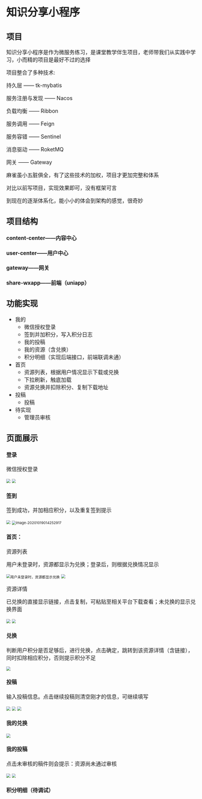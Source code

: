 # 知识分享小程序

## 项目

知识分享小程序是作为微服务练习，是课堂教学伴生项目，老师带我们从实践中学习，小而精的项目是最好不过的选择

项目整合了多种技术:

持久层 —— tk-mybatis

服务注册与发现 —— Nacos

负载均衡 —— Ribbon

服务调用 —— Feign

服务容错 —— Sentinel

消息驱动 —— RoketMQ

网关 —— Gateway

麻雀虽小五脏俱全，有了这些技术的加权，项目才更加完整和体系

对比以前写项目，实现效果即可，没有框架可言

到现在的逐渐体系化，能小小的体会到架构的感觉，很奇妙

## 项目结构

#### content-center——内容中心

#### user-center——用户中心

#### gateway——网关

#### share-wxapp——前端（uniapp）

## 功能实现

- 我的
  - 微信授权登录
  - 签到并加积分，写入积分日志
  - 我的投稿
  - 我的资源（含兑换）
  - 积分明细（实现后端接口，前端联调未通）
- 首页
  - 资源列表，根据用户情况显示下载或兑换
  - 下拉刷新，触底加载
  - 资源兑换并扣除积分、复制下载地址
- 投稿
  - 投稿
- 待实现
  - 管理员审核

## 页面展示

#### 登录

微信授权登录

<img src="https://uploader.shimo.im/f/qIbqzCCLFKsb0VVe.png!thumbnail" style="zoom: 67%;" /> <img src="https://uploader.shimo.im/f/eDrcNj0KHgELMMoL.png!thumbnail" style="zoom:67%;" />



#### 签到

签到成功，并加相应积分，以及重复签到提示

<img src="https://uploader.shimo.im/f/3nS0uSELRtaA9CB2.png!thumbnail" style="zoom:67%;" /> <img src="C:\Users\Administrator\AppData\Roaming\Typora\typora-user-images\image-20201019014252917.png" alt="image-20201019014252917" style="zoom:67%;" />



#### 首页：

资源列表

用户未登录时，资源都显示为兑换；登录后，则根据兑换情况显示

<img src="https://uploader.shimo.im/f/0kkY0uSYp6mTa6Nn.png!thumbnail" alt="用户未登录时，资源都显示兑换" style="zoom:67%;" /> <img src="https://uploader.shimo.im/f/U9i6mgwHJcfz3DmS.png!thumbnail" style="zoom:67%;" />



资源详情

已兑换的直接显示链接，点击复制，可粘贴至相关平台下载查看；未兑换的显示兑换界面

<img src="https://uploader.shimo.im/f/zOnyuAeOm3VkxiOX.png!thumbnail" style="zoom:67%;" /> <img src="https://uploader.shimo.im/f/tNcxudmJeGohxweM.png!thumbnail" style="zoom:67%;" />



#### 兑换

判断用户积分是否足够后，进行兑换，点击确定，跳转到该资源详情（含链接），同时扣除相应积分，否则提示积分不足

<img src="https://uploader.shimo.im/f/LdLOdJQVmYe0FuJb.png!thumbnail" style="zoom:67%;" />





#### 投稿

输入投稿信息。点击继续投稿则清空刚才的信息，可继续填写

<img src="https://uploader.shimo.im/f/mw1QFZ68IKZU9yae.png!thumbnail" style="zoom:67%;" /> <img src="https://uploader.shimo.im/f/pdAF6tylaHcYlDOT.png!thumbnail" style="zoom:67%;" /> <img src="C:\Users\Administrator\AppData\Roaming\Typora\typora-user-images\image-20201019020314347.png" style="zoom:67%;" />



#### 我的兑换

<img src="C:\Users\Administrator\AppData\Roaming\Typora\typora-user-images\image-20201019022620273.png" style="zoom:67%;" />

#### 我的投稿

点击未审核的稿件则会提示：资源尚未通过审核

<img src="https://uploader.shimo.im/f/Po7sNcbsztiAhQMa.png!thumbnail" style="zoom:67%;" /> <img src="https://uploader.shimo.im/f/DaRig30FpQy6xP3g.png!thumbnail" style="zoom:67%;" />

#### 积分明细（待调试）



